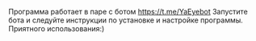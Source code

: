 Программа работает в паре с ботом https://t.me/YaEyebot
Запустите бота и следуйте инструкции по установке и настройке программы.
Приятного использования:)
